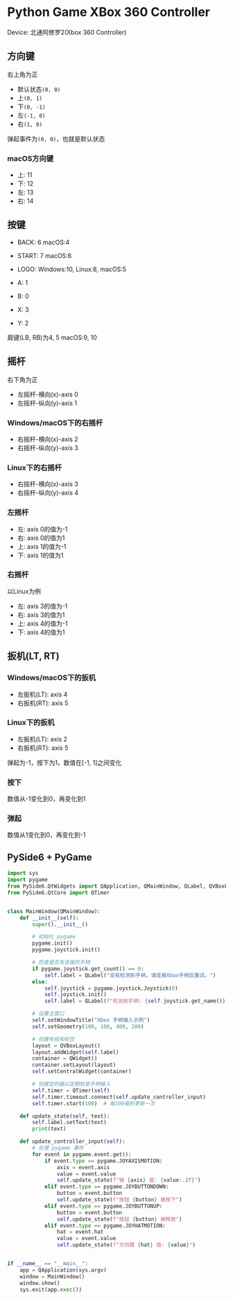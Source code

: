 # Python Game XBox 360 Controller

Device: 北通阿修罗2(Xbox 360 Controller)

## 方向键

右上角为正

- 默认状态`(0, 0)`
- 上`(0, 1)`
- 下`(0, -1)`
- 左`(-1, 0)`
- 右`(1, 0)`

弹起事件为`(0, 0)`，也就是默认状态

### macOS方向键

- 上: 11
- 下: 12
- 左: 13
- 右: 14

## 按键

- BACK: 6 macOS:4
- START: 7 macOS:6
- LOGO: Windows:10, Linux:8, macOS:5

- A: 1
- B: 0
- X: 3
- Y: 2

肩键(LB, RB)为4, 5 macOS:9, 10

## 摇杆

右下角为正

- 左摇杆-横向(x)-axis 0
- 左摇杆-纵向(y)-axis 1

### Windows/macOS下的右摇杆

- 右摇杆-横向(x)-axis 2
- 右摇杆-纵向(y)-axis 3

### Linux下的右摇杆

- 右摇杆-横向(x)-axis 3
- 右摇杆-纵向(y)-axis 4

### 左摇杆

- 左: axis 0的值为-1
- 右: axis 0的值为1
- 上: axis 1的值为-1
- 下: axis 1的值为1

### 右摇杆

以Linux为例

- 左: axis 3的值为-1
- 右: axis 3的值为1
- 上: axis 4的值为-1
- 下: axis 4的值为1

## 扳机(LT, RT)

### Windows/macOS下的扳机

- 左扳机(LT): axis 4
- 右扳机(RT): axis 5

### Linux下的扳机

- 左扳机(LT): axis 2
- 右扳机(RT): axis 5

弹起为-1，按下为1，数值在[-1, 1]之间变化

### 按下

数值从-1变化到0，再变化到1

### 弹起

数值从1变化到0，再变化到-1

## PySide6 + PyGame

```python
import sys
import pygame
from PySide6.QtWidgets import QApplication, QMainWindow, QLabel, QVBoxLayout, QWidget
from PySide6.QtCore import QTimer


class MainWindow(QMainWindow):
    def __init__(self):
        super().__init__()

        # 初始化 pygame
        pygame.init()
        pygame.joystick.init()

        # 检查是否有连接的手柄
        if pygame.joystick.get_count() == 0:
            self.label = QLabel("没有检测到手柄，请连接Xbox手柄后重试。")
        else:
            self.joystick = pygame.joystick.Joystick(0)
            self.joystick.init()
            self.label = QLabel(f"检测到手柄: {self.joystick.get_name()}")

        # 设置主窗口
        self.setWindowTitle("Xbox 手柄输入示例")
        self.setGeometry(100, 100, 400, 200)

        # 创建布局和标签
        layout = QVBoxLayout()
        layout.addWidget(self.label)
        container = QWidget()
        container.setLayout(layout)
        self.setCentralWidget(container)

        # 创建定时器以定期检查手柄输入
        self.timer = QTimer(self)
        self.timer.timeout.connect(self.update_controller_input)
        self.timer.start(100)  # 每100毫秒更新一次

    def update_state(self, text):
        self.label.setText(text)
        print(text)

    def update_controller_input(self):
        # 处理 pygame 事件
        for event in pygame.event.get():
            if event.type == pygame.JOYAXISMOTION:
                axis = event.axis
                value = event.value
                self.update_state(f"轴 {axis} 值: {value:.2f}")
            elif event.type == pygame.JOYBUTTONDOWN:
                button = event.button
                self.update_state(f"按钮 {button} 被按下")
            elif event.type == pygame.JOYBUTTONUP:
                button = event.button
                self.update_state(f"按钮 {button} 被释放")
            elif event.type == pygame.JOYHATMOTION:
                hat = event.hat
                value = event.value
                self.update_state(f"方向键 {hat} 值: {value}")


if __name__ == "__main__":
    app = QApplication(sys.argv)
    window = MainWindow()
    window.show()
    sys.exit(app.exec())
```
